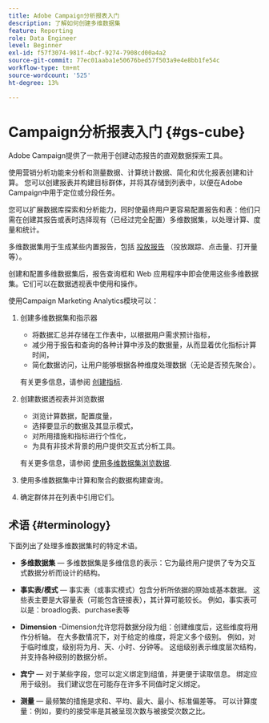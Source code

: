 ```yaml
---
title: Adobe Campaign分析报表入门
description: 了解如何创建多维数据集
feature: Reporting
role: Data Engineer
level: Beginner
exl-id: f57f3074-981f-4bcf-9274-7908cd00a4a2
source-git-commit: 77ec01aaba1e50676bed57f503a9e4e8bb1fe54c
workflow-type: tm+mt
source-wordcount: '525'
ht-degree: 13%

---
```


# Campaign分析报表入门 {#gs-cube}

Adobe Campaign提供了一款用于创建动态报告的直观数据探索工具。

使用营销分析功能来分析和测量数据、计算统计数据、简化和优化报表创建和计算。 您可以创建报表并构建目标群体，并将其存储到列表中，以便在Adobe Campaign中用于定位或分段任务。

您可以扩展数据库探索和分析能力，同时使最终用户更容易配置报告和表：他们只需在创建其报告或表时选择现有（已经过完全配置）多维数据集，以处理计算、度量和统计。

多维数据集用于生成某些内置报告，包括 [投放报告](delivery-reports.md) （投放跟踪、点击量、打开量等）。

创建和配置多维数据集后，报告查询框和 Web 应用程序中即会使用这些多维数据集。它们可以在数据透视表中使用和操作。

使用Campaign Marketing Analytics模块可以：

1. 创建多维数据集和指示器

   * 将数据汇总并存储在工作表中，以根据用户需求预计指标，
   * 减少用于报告和查询的各种计算中涉及的数据量，从而显着优化指标计算时间，
   * 简化数据访问，让用户能够根据各种维度处理数据（无论是否预先聚合）。

   有关更多信息，请参阅 [创建指标](cube-indicators.md).

1. 创建数据透视表并浏览数据

   * 浏览计算数据，配置度量，
   * 选择要显示的数据及其显示模式，
   * 对所用措施和指标进行个性化，
   * 为具有非技术背景的用户提供交互式分析工具。

   有关更多信息，请参阅 [使用多维数据集浏览数据](cube-tables.md).

1. 使用多维数据集中计算和聚合的数据构建查询。
1. 确定群体并在列表中引用它们。

## 术语 {#terminology}

下面列出了处理多维数据集时的特定术语。

* **多维数据集**  — 多维数据集是多维信息的表示：它为最终用户提供了专为交互式数据分析而设计的结构。

* **事实表/模式**  — 事实表（或事实模式）包含分析所依据的原始或基本数据。 这些表主要是大容量表（可能包含链接表），其计算可能较长。 例如，事实表可以是：broadlog表、purchase表等

* **Dimension** -Dimension允许您将数据分段为组：创建维度后，这些维度将用作分析轴。 在大多数情况下，对于给定的维度，将定义多个级别。 例如，对于临时维度，级别将为月、天、小时、分钟等。 这组级别表示维度层次结构，并支持各种级别的数据分析。

* **宾宁**  — 对于某些字段，您可以定义绑定到组值，并更便于读取信息。 绑定应用于级别。 我们建议您在可能存在许多不同值时定义绑定。

* **测量**  — 最频繁的措施是求和、平均、最大、最小、标准偏差等。 可以计算度量：例如，要约的接受率是其被呈现次数与被接受次数之比。
